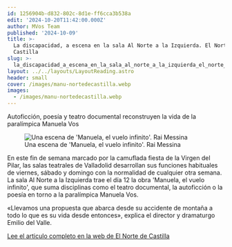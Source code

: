 ```yaml
---
id: 1256904b-d832-802c-8d1e-ff6cca3b538a
edit: '2024-10-20T11:42:00.000Z'
author: MVos Team
published: '2024-10-09'
title: >-
  La discapacidad, a escena en la sala Al Norte a la Izquierda. El Norte de
  Castilla
slug: >-
  la_discapacidad_a_escena_en_la_sala_al_norte_a_la_izquierda_el_norte_de_castilla
layout: ../../layouts/LayoutReading.astro
header: small
cover: /images/manu-nortedecastilla.webp
images:
  - /images/manu-nortedecastilla.webp
---
```


Autoficción, poesía y teatro documental reconstruyen la vida de la paralímpica Manuela Vos


<figure><img src="/images/manu-nortedecastilla.webp" alt="Una escena de 'Manuela, el vuelo infinito'. Rai Messina"><figcaption align="left">Una escena de 'Manuela, el vuelo infinito'. Rai Messina</figcaption></figure>


En este fin de semana marcado por la camuflada fiesta de la Virgen del Pilar, las salas teatrales de Valladolid desarrollan sus funciones habituales de viernes, sábado y domingo con la normalidad de cualquier otra semana. La sala Al Norte a la Izquierda trae el día 12 la obra 'Manuela, el vuelo infinito', que suma disciplinas como el teatro documental, la autoficción o la poesía en torno a la paralímpica Manuela Vos.


«Llevamos una propuesta que abarca desde su accidente de montaña a todo lo que es su vida desde entonces», explica el director y dramaturgo Emilio del Valle.


[Lee el articulo completo en la web de El Norte de Castilla](https://www.elnortedecastilla.es/culturas/teatro/discapacidad-escena-sala-norte-izquierda-20241010175444-nt.html)

